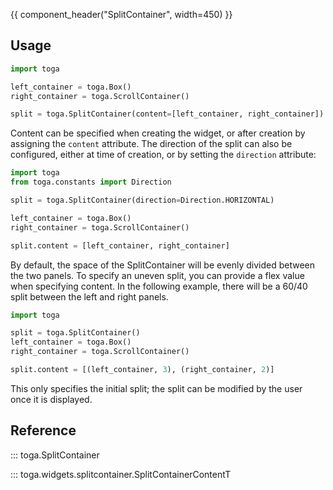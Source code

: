 {{ component_header("SplitContainer", width=450) }}

## Usage

```python
import toga

left_container = toga.Box()
right_container = toga.ScrollContainer()

split = toga.SplitContainer(content=[left_container, right_container])
```

Content can be specified when creating the widget, or after creation by assigning the `content` attribute. The direction of the split can also be configured, either at time of creation, or by setting the `direction` attribute:

```python
import toga
from toga.constants import Direction

split = toga.SplitContainer(direction=Direction.HORIZONTAL)

left_container = toga.Box()
right_container = toga.ScrollContainer()

split.content = [left_container, right_container]
```

By default, the space of the SplitContainer will be evenly divided between the two panels. To specify an uneven split, you can provide a flex value when specifying content. In the following example, there will be a 60/40 split between the left and right panels.

```python
import toga

split = toga.SplitContainer()
left_container = toga.Box()
right_container = toga.ScrollContainer()

split.content = [(left_container, 3), (right_container, 2)]
```

This only specifies the initial split; the split can be modified by the user once it is displayed.

## Reference

::: toga.SplitContainer

::: toga.widgets.splitcontainer.SplitContainerContentT
